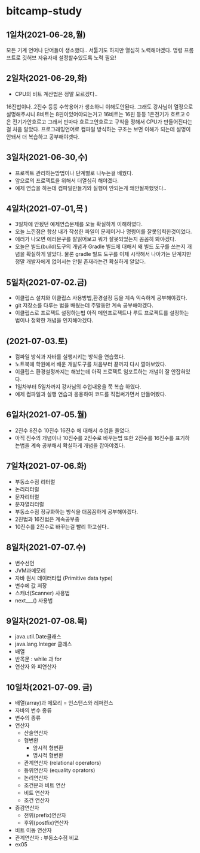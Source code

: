 # bitcamp-study

## 1일차(2021-06-28,월)



모든 기계 언어나 단어들이 생소했다.. 서툴기도 하지만 열심히 노력해야겠다.
명령 프롬프트로 깃허브 자유자재 설정할수있도록 노력 필요!

## 2일차(2021-06-29,화)

- CPU의 비트 계산법은 정말 모르겠다..

16진법이나..2진수 등등 수학용어가 생소하니 이해도안된다.
그래도 강사님이 열정으로 설명해주시니 8비트는 8핀이있어야되는거고 16비트는 16핀 등등
1은전기가 흐르고 0은 전기가안흐르고 그래서 핀마다 흐르고안흐르고 규칙을 정해서 CPU가 만들어진다는걸
처음 알았다. 프로그래밍언어로 컴파일 방식하는 구조는 보면 이해가 되는데 설명이 안돼서 더 복습하고 공부해야겟다.

## 3일차(2021-06-30,수)

- 프로젝트 관리하는방법이나 단계별로 나누는걸 배웠다.
- 앞으로의 프로젝트을 위해서 더열심히 해야겠다.
- 예제 연습을 하는데 컴파일만들기와 실행이 안되는게 왜안될까했엇다..

## 4일차(2021-07-01,목 )

- 3일차에 안됬던 예제연습문제를 오늘 확실하게 이해하였다.
- 오늘 느낀점은 항상 내가 작성한 파일이 문제이거나 명령어를 잘못입력한것이었다.
- 에러가 나오면 에러문구를 잘읽어보고 뭐가 잘못되었는지 꼼꼼히 봐야겠다.
- 오늘은 빌드(build)도구의 개념과 Gradle 빌드에 대해서 왜 빌드 도구를 쓰는지 개념을 확실하게 알았다. 물론 gradle 빌드 도구를 이제 시작해서 나아가는 단계지만 정말 개발자에게 없어서는 안될 존재라는건 확실하게 알았다. 

## 5일차(2021-07-02.금)

- 이클립스 설치와 이클립스 사용방법,환경설정 등을 계속 익숙하게 공부해야겠다. 
- git 저장소를 다루는 법을 배웠는데 주말동안 계속 공부해야겠다.
- 이클립스로 프로젝트 설정하는법 아직 메인프로젝트나 루트 프로젝트를 설정하는 법이나  정확한 개념을 인지해야겠다.

## (2021-07-03.토)

- 컴파일 방식과 자바를 실행시키는 방식을 연습했다.
- 노트북에 학원에서 배운 개발도구를 처음부터 끝까지 다시 깔아보았다.
- 이클립스 환경설정까지는 해놨는데 아직 프로젝트 임포트하는 개념이 잘 안잡혀있다.
- 1일차부터 5일차까지 강사님의 수업내용을 쭉 복습 하였다.
- 예제 컴파일과 실행 연습과 응용하여 코드를 직접써가면서 만들어봤다.


## 6일차(2021-07-05.월)

- 2진수 8진수  10진수 16진수 에 대해서 수업을 들었다.
- 아직 진수의 개념이나 10진수를 2진수로 바꾸는법 또한 2진수를 16진수를 표기하는법을 계속 공부해서 확실하게 개념을 잡아야겠다.

##  7일차(2021-07-06.화)

- 부동소수점 리터럴
- 논리리터럴 
- 문자리터럴
- 문자열리터럴
- 부동소수점   정규화하는 방식을 더꼼꼼하게 공부해야겠다.
- 2진법과 16진법은 계속공부중 
- 10진수를 2진수로 바꾸는걸 빨리 하고싶다..

## 8일차(2021-07-07.수)

- 변수선언
- JVM과메모리
- 자바 원시 데이터타입 (Primitive data type)
- 변수에 값 저장
- 스캐너(Scanner) 사용법
- next___() 사용법

## 9일차(2021-07-08.목)

- java.util.Date클래스
- java.lang.Integer 클래스
- 배열
- 반목문 : while 과 for
- 연산자 와 피연산자

## 10일차(2021-07-09. 금)

- 배열(array)과 메모리 = 인스턴스와 레퍼런스
- 자바의 변수 종류
- 변수의 종류
- 연산자
  - 산술연산자
  - 형변환
    - 암시적 형변환
    - 명시적 형변환
  - 관계연산자 (relational operators)
  - 등위연산자 (equality oprators)
  - 논리연산자
  - 조건문과 비트 연산
  - 비트 연산자
  - 조건 연산자
- 증감연산자
  - 전위(prefix)연산자
  - 후위(postfix)연산자
- 비트 이동 연산자
- 관계연산자 : 부동소수점 비교
- ex05